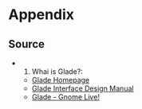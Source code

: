 Appendix
===============================================================================
Source
----------------------------------------
* 1. Whai is Glade?: 
  * [Glade Homepage](http://glade.gnome.org)
  * [Glade Interface Design Manual](http://developer.glade.org/glade/stable/index.html.en)
  * [Glade - Gnome Live!](http://live.gnome.org/glade)
